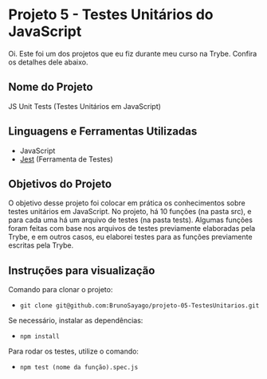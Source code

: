 # Projeto 5 - Testes Unitários do JavaScript

Oi. Este foi um dos projetos que eu fiz durante meu curso na Trybe. Confira os detalhes dele abaixo.




## Nome do Projeto
JS Unit Tests (Testes Unitários em JavaScript)
## Linguagens e Ferramentas Utilizadas

 - JavaScript
 - [Jest](https://jestjs.io/pt-BR/) (Ferramenta de Testes)


## Objetivos do Projeto
O objetivo desse projeto foi colocar em prática os conhecimentos sobre testes unitários em JavaScript. No projeto, há 10 funções (na pasta src), e para cada uma há um arquivo de testes (na pasta tests). Algumas funções foram feitas com base nos arquivos de testes previamente elaboradas pela Trybe, e em outros casos, eu elaborei testes para as funções previamente escritas pela Trybe. 

## Instruções para visualização
Comando para clonar o projeto:
 - `git clone git@github.com:BrunoSayago/projeto-05-TestesUnitarios.git`
 
Se necessário, instalar as dependências:
 - `npm install`
  
Para rodar os testes, utilize o comando: 
 - `npm test (nome da função).spec.js`
